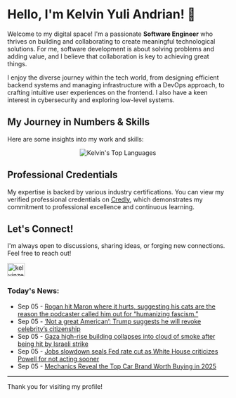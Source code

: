 # Hello, I'm Kelvin Yuli Andrian! 👋

Welcome to my digital space! I'm a passionate **Software Engineer** who thrives on building and collaborating to create meaningful technological solutions. For me, software development is about solving problems and adding value, and I believe that collaboration is key to achieving great things.

I enjoy the diverse journey within the tech world, from designing efficient backend systems and managing infrastructure with a DevOps approach, to crafting intuitive user experiences on the frontend. I also have a keen interest in cybersecurity and exploring low-level systems.

## My Journey in Numbers & Skills

Here are some insights into my work and skills:

<p align="center">
  <img src="https://github-readme-stats.vercel.app/api/top-langs/?username=kelvinzer0&layout=compact&theme=radical" alt="Kelvin's Top Languages" />
</p>

## Professional Credentials

My expertise is backed by various industry certifications. You can view my verified professional credentials on [Credly](https://www.credly.com/users/kelvin-yuli-andrian/badges), which demonstrates my commitment to professional excellence and continuous learning.

## Let's Connect!

I'm always open to discussions, sharing ideas, or forging new connections. Feel free to reach out!

<p align="left">
    <a href="https://linkedin.com/in/kelvinzero" target="blank"><img align="center" src="https://cdn.jsdelivr.net/npm/simple-icons@3.0.1/icons/linkedin.svg" alt="kelvinzero" height="30" width="40" /></a>
</p>

### Today's News:

<!-- feed start -->
- Sep 05 - [Rogan hit Maron where it hurts, suggesting his cats are the reason the podcaster called him out for “humanizing fascism.”](https://www.yahoo.com/news/videos/rogan-hit-maron-where-hurts-164625082.html)
- Sep 05 - [‘Not a great American’: Trump suggests he will revoke celebrity’s citizenship](https://www.yahoo.com/news/articles/not-great-american-trump-suggests-155702358.html)
- Sep 05 - [Gaza high-rise building collapses into cloud of smoke after being hit by Israeli strike](https://www.yahoo.com/news/videos/gaza-high-rise-building-collapses-152516153.html)
- Sep 05 - [Jobs slowdown seals Fed rate cut as White House criticizes Powell for not acting sooner](https://finance.yahoo.com/news/jobs-slowdown-seals-fed-rate-cut-as-white-house-criticizes-powell-for-not-acting-sooner-150805909.html)
- Sep 05 - [Mechanics Reveal the Top Car Brand Worth Buying in 2025](https://autos.yahoo.com/deals-and-buying-guides/articles/mechanics-reveal-top-car-brand-143015312.html)
<!-- feed end -->

---

Thank you for visiting my profile!

